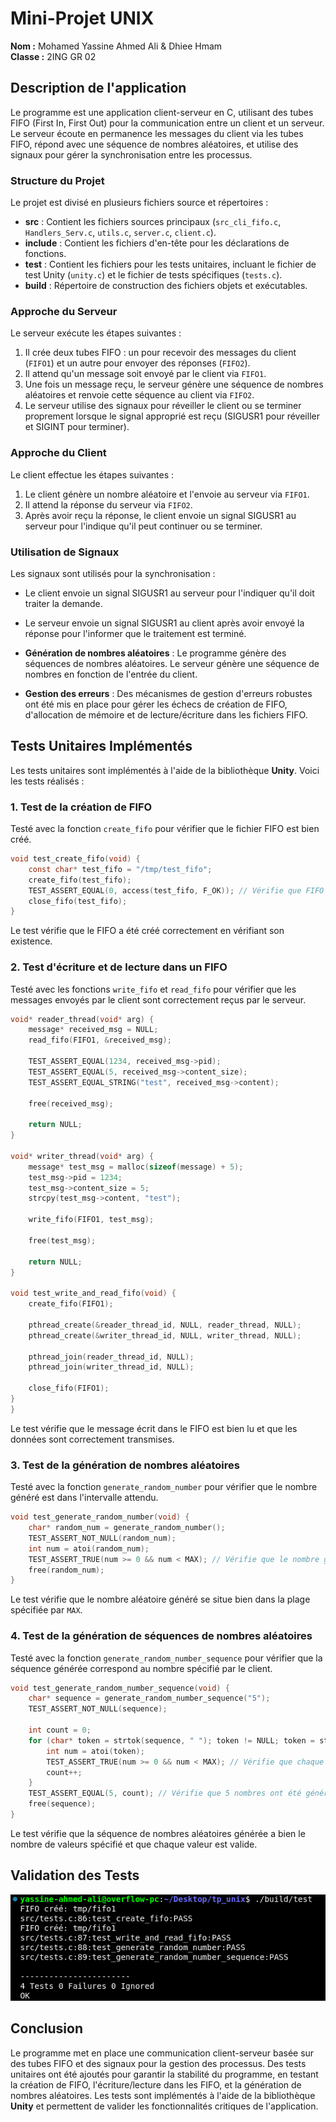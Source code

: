 
# Mini-Projet UNIX

**Nom :** Mohamed Yassine Ahmed Ali & Dhiee Hmam  
**Classe :** 2ING GR 02  


## Description de l'application

Le programme est une application client-serveur en C, utilisant des tubes FIFO (First In, First Out) pour la communication entre un client et un serveur. Le serveur écoute en permanence les messages du client via les tubes FIFO, répond avec une séquence de nombres aléatoires, et utilise des signaux pour gérer la synchronisation entre les processus. 

### Structure du Projet

Le projet est divisé en plusieurs fichiers source et répertoires :
- **src** : Contient les fichiers sources principaux (`src_cli_fifo.c`, `Handlers_Serv.c`, `utils.c`, `server.c`, `client.c`).
- **include** : Contient les fichiers d'en-tête pour les déclarations de fonctions.
- **test** : Contient les fichiers pour les tests unitaires, incluant le fichier de test Unity (`unity.c`) et le fichier de tests spécifiques (`tests.c`).
- **build** : Répertoire de construction des fichiers objets et exécutables.

### Approche du Serveur

Le serveur exécute les étapes suivantes :
1. Il crée deux tubes FIFO : un pour recevoir des messages du client (`FIFO1`) et un autre pour envoyer des réponses (`FIFO2`).
2. Il attend qu'un message soit envoyé par le client via `FIFO1`.
3. Une fois un message reçu, le serveur génère une séquence de nombres aléatoires et renvoie cette séquence au client via `FIFO2`.
4. Le serveur utilise des signaux pour réveiller le client ou se terminer proprement lorsque le signal approprié est reçu (SIGUSR1 pour réveiller et SIGINT pour terminer).

### Approche du Client

Le client effectue les étapes suivantes :
1. Le client génère un nombre aléatoire et l'envoie au serveur via `FIFO1`.
2. Il attend la réponse du serveur via `FIFO2`.
3. Après avoir reçu la réponse, le client envoie un signal SIGUSR1 au serveur pour l'indique qu'il peut continuer ou se terminer.

### Utilisation de Signaux

Les signaux sont utilisés pour la synchronisation :
- Le client envoie un signal SIGUSR1 au serveur pour l'indiquer qu'il doit traiter la demande.
- Le serveur envoie un signal SIGUSR1 au client après avoir envoyé la réponse pour l'informer que le traitement est terminé.

- **Génération de nombres aléatoires** : Le programme génère des séquences de nombres aléatoires. Le serveur génère une séquence de nombres en fonction de l'entrée du client.
- **Gestion des erreurs** : Des mécanismes de gestion d'erreurs robustes ont été mis en place pour gérer les échecs de création de FIFO, d'allocation de mémoire et de lecture/écriture dans les fichiers FIFO.

## Tests Unitaires Implémentés

Les tests unitaires sont implémentés à l'aide de la bibliothèque **Unity**. Voici les tests réalisés :

### 1. Test de la création de FIFO
Testé avec la fonction `create_fifo` pour vérifier que le fichier FIFO est bien créé.

```c
void test_create_fifo(void) {
    const char* test_fifo = "/tmp/test_fifo";
    create_fifo(test_fifo);
    TEST_ASSERT_EQUAL(0, access(test_fifo, F_OK)); // Vérifie que FIFO existe
    close_fifo(test_fifo);
}
```
Le test vérifie que le FIFO a été créé correctement en vérifiant son existence.

### 2. Test d'écriture et de lecture dans un FIFO
Testé avec les fonctions `write_fifo` et `read_fifo` pour vérifier que les messages envoyés par le client sont correctement reçus par le serveur.

```c
void* reader_thread(void* arg) {
    message* received_msg = NULL;
    read_fifo(FIFO1, &received_msg);  

    TEST_ASSERT_EQUAL(1234, received_msg->pid);
    TEST_ASSERT_EQUAL(5, received_msg->content_size);
    TEST_ASSERT_EQUAL_STRING("test", received_msg->content);

    free(received_msg);

    return NULL;
}

void* writer_thread(void* arg) {
    message* test_msg = malloc(sizeof(message) + 5);
    test_msg->pid = 1234;
    test_msg->content_size = 5;
    strcpy(test_msg->content, "test");

    write_fifo(FIFO1, test_msg); 

    free(test_msg);

    return NULL;
}

void test_write_and_read_fifo(void) {
    create_fifo(FIFO1);

    pthread_create(&reader_thread_id, NULL, reader_thread, NULL);
    pthread_create(&writer_thread_id, NULL, writer_thread, NULL);

    pthread_join(reader_thread_id, NULL);
    pthread_join(writer_thread_id, NULL);

    close_fifo(FIFO1);
}
}
```
Le test vérifie que le message écrit dans le FIFO est bien lu et que les données sont correctement transmises.

### 3. Test de la génération de nombres aléatoires
Testé avec la fonction `generate_random_number` pour vérifier que le nombre généré est dans l'intervalle attendu.

```c
void test_generate_random_number(void) {
    char* random_num = generate_random_number();
    TEST_ASSERT_NOT_NULL(random_num);
    int num = atoi(random_num);
    TEST_ASSERT_TRUE(num >= 0 && num < MAX); // Vérifie que le nombre généré est dans la plage attendue
    free(random_num);
}
```
Le test vérifie que le nombre aléatoire généré se situe bien dans la plage spécifiée par `MAX`.

### 4. Test de la génération de séquences de nombres aléatoires
Testé avec la fonction `generate_random_number_sequence` pour vérifier que la séquence générée correspond au nombre spécifié par le client.

```c
void test_generate_random_number_sequence(void) {
    char* sequence = generate_random_number_sequence("5");
    TEST_ASSERT_NOT_NULL(sequence);

    int count = 0;
    for (char* token = strtok(sequence, " "); token != NULL; token = strtok(NULL, " ")) {
        int num = atoi(token);
        TEST_ASSERT_TRUE(num >= 0 && num < MAX); // Vérifie que chaque nombre dans la séquence est valide
        count++;
    }
    TEST_ASSERT_EQUAL(5, count); // Vérifie que 5 nombres ont été générés
    free(sequence);
}
```
Le test vérifie que la séquence de nombres aléatoires générée a bien le nombre de valeurs spécifié et que chaque valeur est valide.

## Validation des Tests

<img src="tests_validated.png">


## Conclusion

Le programme met en place une communication client-serveur basée sur des tubes FIFO et des signaux pour la gestion des processus. Des tests unitaires ont été ajoutés pour garantir la stabilité du programme, en testant la création de FIFO, l'écriture/lecture dans les FIFO, et la génération de nombres aléatoires. Les tests sont implémentés à l'aide de la bibliothèque **Unity** et permettent de valider les fonctionnalités critiques de l'application.